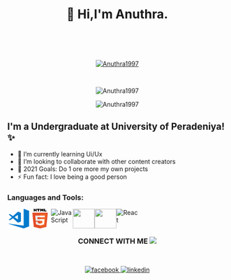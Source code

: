 <h1 align="center">👋 Hi,I'm Anuthra.</h1>
<h3></h3>
</br>
</br>
<br/>
<p align="center"> 
    <a href="">
        <img src="https://github.com/arsentieva/arsentieva/blob/main/code.gif" width="530px" height="280px" alt="Anuthra1997">
    </a>
</p>
<br/>
<p align="center"> <img src="https://komarev.com/ghpvc/?username=Anuthra1997&label=Profile%20views&color=0e75b6&style=flat" alt="Anuthra1997" /></p>
<p align="center"> <img src="https://badges.pufler.dev/years/Ttecs" alt="Anuthra1997" />
</p>

<!--[![Twitter Follow](https://img.shields.io/twitter/follow/codeSTACKr?color=1DA1F2&logo=twitter&style=for-the-badge)](https://twitter.com/intent/follow?original_referer=https%3A%2F%2Fgithub.com%2FcodeSTACKr&screen_name=codeSTACKr)-->

## I'm a Undergraduate at University of Peradeniya! ✨

<!-- 🔭 I just launched my first course: [Become A VS Code SuperHero!][course]!-->
- 🌱 I’m currently learning Ui/Ux
- 👯 I’m looking to collaborate with other content creators
- 🥅 2021 Goals: Do 1 ore more my own projects
- ⚡ Fun fact: I love being a good person






### Languages and Tools:

<img align="left" alt="Visual Studio Code" width="50" height="45" src="https://raw.githubusercontent.com/github/explore/80688e429a7d4ef2fca1e82350fe8e3517d3494d/topics/visual-studio-code/visual-studio-code.png" />
<img align="left" alt="HTML5" width="50" height="45" src="https://raw.githubusercontent.com/github/explore/80688e429a7d4ef2fca1e82350fe8e3517d3494d/topics/html/html.png" />


<img align="left" alt="JavaScript" width="50" height="45" src="https://img.icons8.com/fluent/50/000000/figma.png" />
<img align="left" src="https://img.icons8.com/color/48/000000/css3.png"  width="50" height="45"/>
<img align="left" width="50" height="45" src="https://img.icons8.com/color/48/000000/adobe-xd.png"/>




<img align="left" alt="React" width="50" height="45" src="https://img.icons8.com/fluent/144/000000/gimp.png" />



<br/>
<br/>

##
<!--## Statistics 🎨


  


<img src="https://github-readme-stats.vercel.app/api?username=Anuthra1997&&show_icons=true&count_private=true&theme=radical"/>|<img src="https://github-readme-streak-stats.herokuapp.com/?user=Anuthra1997&theme=radical"/>|
|---|---|
</br>


## TOP PROGRAMMING LANGUAGES
</br>
<p align="center"><img align="center"
src="https://github-readme-stats.vercel.app/api/top-langs?username=Anuthra1997&show_icons=true&locale=en&layout=compact&theme=radical"alt="Anuthra1997" /></p>

</br> -->


<h3 align="center"> CONNECT WITH ME <img src="https://media.giphy.com/media/VfDrAEbN7pXdZwDsSC/giphy.gif" height="150">  </h3>
</br>
<p align="center">
<a href="www.gmail.anuthra90@gmail.com" target="_blank"> <img src="https://img.icons8.com/fluent/48/000000/gmail-new.png" alt="facebook" width="40" height="40"/> </a>
<a href="https://www.linkedin.com/in/anuthra-muthukumara-7a159917b/"" target="_blank"> <img src="https://www.vectorlogo.zone/logos/linkedin/linkedin-icon.svg" alt="linkedin" width="40" height="40"/> </a>
</p>







[linkedin]: https://www.linkedin.com/in/sandakelum-bandara-a8a99817a/
[Gmail]:tharakahalkewelatecs@gmail.com
